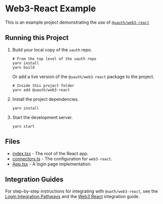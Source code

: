 # Web3-React Example

This is an example project demonstrating the use of [`@uauth/web3-react`](../../packages/web3-react/)

## Running this Project

1. Build your local copy of the `uauth` repo.
   ```shell
   # From the top level of the uauth repo
   yarn install
   yarn build
   ```
   Or add a live version of the `@uauth/web3-react` package to the project.
   ```shell
   # Inside this project folder
   yarn add @uauth/web3-react
   ```
2. Install the project dependencies.

   ```shell
   yarn install
   ```

3. Start the development server.
   ```shell
   yarn start
   ```

## Files

- [index.tsx](./src/index.tsx) - The root of the React app.
- [connectors.ts](./src/connectors.ts) - The configuration for `web3-react`.
- [App.tsx](./src/App.tsx) - A login page implementation.

## Integration Guides

For step-by-step instructions for integrating with `@uath/web3-react`, see the [Login Integration Pathways](https://docs.unstoppabledomains.com/login-with-unstoppable/get-started-login/integration-pathways/) and the [Web3 React](https://docs.unstoppabledomains.com/login-with-unstoppable/login-integration-guides/web3-react-guide/) integration guide.

